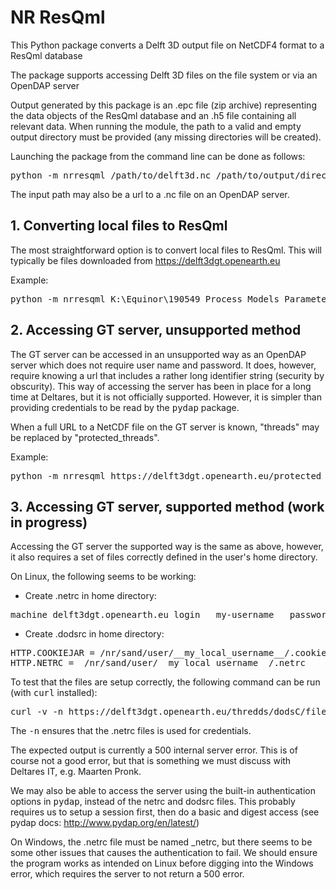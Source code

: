 # NR ResQml

This Python package converts a Delft 3D output file on NetCDF4 format to a ResQml database

The package supports accessing Delft 3D files on the file system or via an OpenDAP server

Output generated by this package is an .epc file (zip archive) representing the data objects of the ResQml database and an .h5 file containing all relevant data. When running the module, the path to a valid and empty output directory must be provided (any missing directories will be created).

Launching the package from the command line can be done as follows:

<pre>
python -m nrresqml /path/to/delft3d.nc /path/to/output/directory
</pre>

The input path may also be a url to a .nc file on an OpenDAP server.

## 1. Converting local files to ResQml
The most straightforward option is to convert local files to ResQml. This will typically be files downloaded from https://delft3dgt.openearth.eu

Example:
<pre>
python -m nrresqml K:\Equinor\190549_Process_Models_Parameter_Estimation\06_Data\191002\transfer_244017_files_1b7b3625\trim-fine-sand.nc resqml-tfs
</pre>

## 2. Accessing GT server, unsupported method
The GT server can be accessed in an unsupported way as an OpenDAP server which does not require user name and password. It does, however, require knowing a url that includes a rather long identifier string (security by obscurity). This way of accessing the server has been in place for a long time at Deltares, but it is not officially supported. However, it is simpler than providing credentials to be read by the <tt>pydap</tt> package.

When a full URL to a NetCDF file on the GT server is known, "threads" may be replaced by "protected_threads".

Example:
<pre>
python -m nrresqml https://delft3dgt.openearth.eu/protected_thredds/dodsC/files/6ccd1dad-5782-4b2c-b97f-089271b65317/simulation/trim-coarse-sand.nc resqml-sediment
</pre>

## 3. Accessing GT server, supported method (work in progress)
Accessing the GT server the supported way is the same as above, however, it also requires a set of files correctly defined in the user's home directory.

On Linux, the following seems to be working:
* Create .netrc in home directory:
<pre>
machine delft3dgt.openearth.eu login __my-username__ password __my-password__
</pre>
* Create .dodsrc in home directory:
<pre>
HTTP.COOKIEJAR = /nr/sand/user/__my_local_username__/.cookies
HTTP.NETRC =  /nr/sand/user/__my_local_username__/.netrc
</pre>

To test that the files are setup correctly, the following command can be run (with <tt>curl</tt> installed):
<pre>
curl -v -n https://delft3dgt.openearth.eu/thredds/dodsC/files/6ccd1dad-5782-4b2c-b97f-089271b65317/simulation/trim-coarse-sand.nc
</pre>
The <tt>-n</tt> ensures that the .netrc files is used for credentials.

The expected output is currently a 500 internal server error. This is of course not a good error, but that is something we must discuss with Deltares IT, e.g. Maarten Pronk.

We may also be able to access the server using the built-in authentication options in <tt>pydap</tt>, instead of the netrc and dodsrc files. This probably requires us to setup a session first, then do a basic and digest access (see pydap docs: http://www.pydap.org/en/latest/)

On Windows, the .netrc file must be named _netrc, but there seems to be some other issues that causes the authentication to fail. We should ensure the program works as intended on Linux before digging into the Windows error, which requires the server to not return a 500 error.
